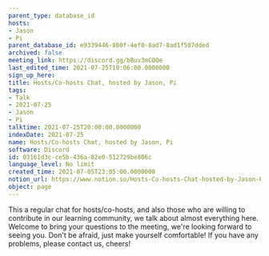 ```yaml
---
parent_type: database_id
hosts:
- Jason
- Pi
parent_database_id: e9339446-880f-4ef0-8ad7-8ad1f507dded
archived: false
meeting_link: https://discord.gg/bBuv3mCQQe
last_edited_time: 2021-07-25T10:06:00.0000000
sign_up_here: 
title: Hosts/Co-hosts Chat, hosted by Jason, Pi
tags:
- Talk
- 2021-07-25
- Jason
- Pi
talktime: 2021-07-25T20:00:00.0000000
indexDate: 2021-07-25
name: Hosts/Co-hosts Chat, hosted by Jason, Pi
software: Discord
id: 03161d3c-ce5b-436a-82e0-512729be806c
language_level: No limit
created_time: 2021-07-05T23:05:00.0000000
notion_url: https://www.notion.so/Hosts-Co-hosts-Chat-hosted-by-Jason-Pi-03161d3cce5b436a82e0512729be806c
object: page
---
```







This a regular chat for hosts/co-hosts, and also those who are willing to contribute in our learning community, we talk about almost everything here. Welcome to bring your questions to the meeting, we're looking forward to seeing you. Don't be afraid, just make yourself comfortable!
If you have any problems, please contact us, cheers!





